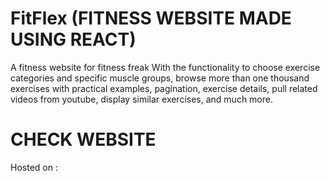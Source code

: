 # FitFlex (FITNESS WEBSITE MADE USING REACT)

A fitness website for fitness freak With the functionality to choose exercise categories and specific muscle groups, browse more than one thousand exercises with practical examples, pagination, exercise details, pull related videos from youtube, display similar exercises, and much more.

# CHECK WEBSITE 
Hosted on : 
